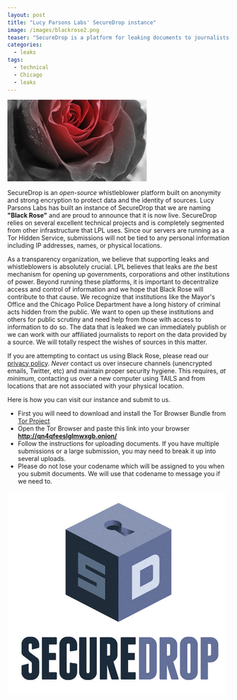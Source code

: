 ```yaml
---
layout: post
title: "Lucy Parsons Labs' SecureDrop instance"
image: /images/blackrose2.png
teaser: "SecureDrop is a platform for leaking documents to journalists securely and without compromising sources. The team at LPL is happy to announce Black Rose, our implementation of SecureDrop in Chicago. To date, we are the only group in Chicago operating an instance and will using alongside journalists to help expose corruption."
categories:
  - leaks
tags:
  - technical
  - Chicago
  - leaks
---
```


![Black Rose](/images/thumbs/blackrose.jpg)


SecureDrop is an _open-source_ whistleblower platform built on anonymity and strong encryption to protect data and the identity of sources. Lucy Parsons Labs has built an instance of SecureDrop that we are naming **"Black Rose"** and are proud to announce that it is now live. SecureDrop relies on several excellent technical projects and is completely segmented from other infrastructure that LPL uses. Since our servers are running as a Tor Hidden Service, submissions will not be tied to any personal information including IP addresses, names, or physical locations. 

As a transparency organization, we believe that supporting leaks and whistleblowers is absolutely crucial. LPL believes that leaks are _the_ best mechanism for opening up governments, corporations and other institutions of power. Beyond running these platforms, it is important to decentralize access and control of information and we hope that Black Rose will contribute to that cause. We recognize that institutions like the Mayor's Office and the Chicago Police Department have a long history of criminal acts hidden from the public. We want to open up these institutions and others for public scrutiny and need help from those with access to information to do so. The data that is leaked we can immediately publish or we can work with our affiliated journalists to report on the data provided by a source. We will totally respect the wishes of sources in this matter. 
 
If you are attempting to contact us using Black Rose, please read our [privacy policy](projects/securedrop/privacypolicy/). *Never* contact us over insecure channels (unencrypted emails, Twitter, etc) and maintain proper security hygiene. This requires, _at minimum_, contacting us over a new computer using TAILS and from locations that are not associated with your physical location.

Here is how you can visit our instance and submit to us.

* First you will need to download and install the Tor Browser Bundle from [Tor Project](https://www.torproject.org)
* Open the Tor Browser and paste this link into your browser **http://qn4qfeeslglmwxgb.onion/**
* Follow the instructions for uploading documents. If you have multiple submissions or a large submission, you may need to break it up into several uploads.
* Please do not lose your codename which will be assigned to you when you submit documents. We will use that codename to message you if we need to.


![Secure Drop](/images/securedroplogo.png)

